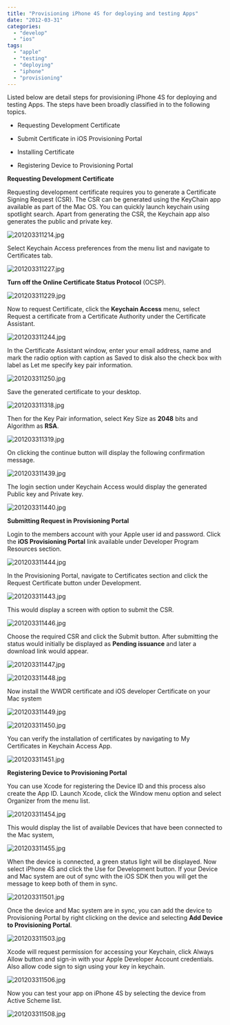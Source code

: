 ```yaml
---
title: "Provisioning iPhone 4S for deploying and testing Apps"
date: "2012-03-31"
categories: 
  - "develop"
  - "ios"
tags: 
  - "apple"
  - "testing"
  - "deploying"
  - "iphone"
  - "provisioning"
---
```


Listed below are detail steps for provisioning iPhone 4S for deploying and testing Apps. The steps have been broadly classified in to the following topics.

- Requesting Development Certificate

- Submit Certificate in iOS Provisioning Portal  
    

- Installing Certificate  
    

- Registering Device to Provisioning Portal  
    

**Requesting Development Certificate**  

Requesting development certificate requires you to generate a Certificate Signing Request (CSR). The CSR can be generated using the KeyChain app available as part of the Mac OS. You can quickly launch keychain using spotlight search. Apart from generating the CSR, the Keychain app also generates the public and private key.

![201203311214.jpg](/assets/images/201203311214.jpg)

Select Keychain Access preferences from the menu list and navigate to Certificates tab.

![201203311227.jpg](/assets/images/201203311227.jpg)

**Turn off the Online Certificate Status Protocol** (OCSP).

![201203311229.jpg](/assets/images/201203311229.jpg)

Now to request Certificate, click the **Keychain Access** menu, select Request a certificate from a Certificate Authority under the Certificate Assistant.

![201203311244.jpg](/assets/images/201203311244.jpg)

In the Certificate Assistant window, enter your email address, name and mark the radio option with caption as Saved to disk also the check box with label as Let me specify key pair information.

  
![201203311250.jpg](/assets/images/201203311250.jpg)

Save the generated certificate to your desktop.

![201203311318.jpg](/assets/images/201203311318.jpg)

Then for the Key Pair information, select Key Size as **2048** bits and Algorithm as **RSA**.

![201203311319.jpg](/assets/images/201203311319.jpg)

On clicking the continue button will display the following confirmation message.

![201203311439.jpg](/assets/images/201203311439.jpg)

The login section under Keychain Access would display the generated Public key and Private key.

![201203311440.jpg](/assets/images/201203311440.jpg)

**Submitting Request in Provisioning Portal**

Login to the members account with your Apple user id and password. Click the **iOS Provisioning Portal** link available under Developer Program Resources section.

![201203311444.jpg](/assets/images/201203311444.jpg)

In the Provisioning Portal, navigate to Certificates section and click the Request Certificate button under Development.

![201203311443.jpg](/assets/images/201203311443.jpg)

This would display a screen with option to submit the CSR.

  
![201203311446.jpg](/assets/images/201203311446.jpg)

Choose the required CSR and click the Submit button. After submitting the status would initially be displayed as **Pending issuance** and later a download link would appear.

![201203311447.jpg](/assets/images/201203311447.jpg)

  
![201203311448.jpg](/assets/images/201203311448.jpg)

Now install the WWDR certificate and iOS developer Certificate on your Mac system

  
![201203311449.jpg](/assets/images/201203311449.jpg)

  
![201203311450.jpg](/assets/images/201203311450.jpg)

You can verify the installation of certificates by navigating to My Certificates in Keychain Access App.

  
![201203311451.jpg](/assets/images/201203311451.jpg)

**Registering Device to Provisioning Portal**

You can use Xcode for registering the Device ID and this process also create the App ID. Launch Xcode, click the Window menu option and select Organizer from the menu list.

![201203311454.jpg](/assets/images/201203311454.jpg)

This would display the list of available Devices that have been connected to the Mac system,

![201203311455.jpg](/assets/images/201203311455.jpg)

When the device is connected, a green status light will be displayed. Now select iPhone 4S and click the Use for Development button. If your Device and Mac system are out of sync with the iOS SDK then you will get the message to keep both of them in sync.

  
![201203311501.jpg](/assets/images/201203311501.jpg)

Once the device and Mac system are in sync, you can add the device to Provisioning Portal by right clicking on the device and selecting **Add Device to Provisioning Portal**.

![201203311503.jpg](/assets/images/201203311503.jpg)

Xcode will request permission for accessing your Keychain, click Always Allow button and sign-in with your Apple Developer Account credentials. Also allow code sign to sign using your key in keychain.

![201203311506.jpg](/assets/images/201203311506.jpg)

Now you can test your app on iPhone 4S by selecting the device from Active Scheme list.

![201203311508.jpg](/assets/images/201203311508.jpg)
